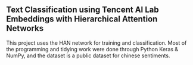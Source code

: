 ## Text Classification using Tencent AI Lab Embeddings with Hierarchical Attention Networks

This project uses the HAN network for training and classification. Most of the programming and tidying work were done through Python Keras & NumPy, and the dataset is a public dataset for chinese sentiments. 
